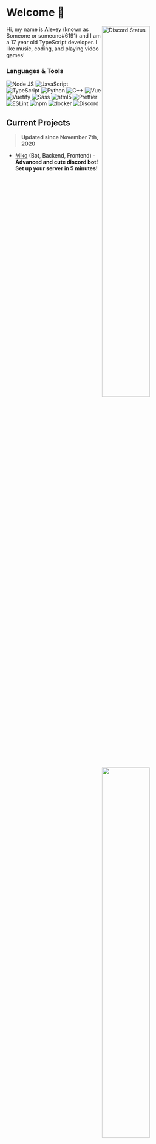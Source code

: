 # Welcome 👋

<!-- Credit: https://github.com/anuraghazra/github-readme-stats -->
<a href="https://discord.com/users/235413185639874561" target="_blank">
  <img width="50%" align="right" alt="Discord Status" src="https://lanyard.cnrad.dev/api/235413185639874561?theme=light&borderRadius=5px">
<a />
<img width="50%" align="right" src="https://media.giphy.com/media/UV4rSwlTM7mnRa5l4o/giphy.gif">
<a href="https://wakatime.com/@SocketSomeone" target="_blank">
  <img width="50%" align="right" src="https://github-readme-stats.vercel.app/api/wakatime? username=SocketSomeone&border_radius=5px&border_color=fff&icon_color=58a6ff&show_icons=true&custom_title=Weekly%20Stats">
<a/>

Hi, my name is Alexey (known as Someone or someone#6191) and I am a 17 year old TypeScript developer. I like music, coding, and playing video games!

### Languages & Tools
<img alt="Node JS" src="https://img.shields.io/badge/-Node%20JS-43853d?style=flat-square&logo=Node.js&logoColor=white" /> <img alt="JavaScript" src="https://img.shields.io/badge/-JavaScript-edb200?style=flat-square&logo=javascript&logoColor=white" /> <img alt="TypeScript" src="https://img.shields.io/badge/-TypeScript-235a96?style=flat-square&logo=typescript&logoColor=white" /> <img alt="Python" src="https://img.shields.io/badge/-Python-397ab2?style=flat-square&logo=Python&logoColor=white" /> <img alt="C++" src="https://img.shields.io/badge/-C++-6294cb?style=flat-square&logo=C%2B%2B&logoColor=white" /> <img alt="Vue" src="https://img.shields.io/badge/-Vue-384960?style=flat-square&logo=vue.js&logoColor=white" /> <img alt="Vuetify" src="https://img.shields.io/badge/-Vuetify-1696f5?style=flat-square&logo=vuetify&logoColor=white" /> <img alt="Sass" src="https://img.shields.io/badge/-Sass-CC6699?style=flat-square&logo=sass&logoColor=white" /> <img alt="html5" src="https://img.shields.io/badge/-HTML5-E34F26?style=flat-square&logo=html5&logoColor=white" /> <img alt="Prettier" src="https://img.shields.io/badge/-Prettier-1a2b34?style=flat-square&logo=prettier&logoColor=white" /> <img alt="ESLint" src="https://img.shields.io/badge/-ESLint-6c6cdf?style=flat-square&logo=ESLint&logoColor=white" /> <img alt="npm" src="https://img.shields.io/badge/-NPM-CB3837?style=flat-square&logo=npm&logoColor=white" /> <img alt="docker" src="https://img.shields.io/badge/-Docker-1390b6?style=flat-square&logo=Docker&logoColor=white" /> <img alt="Discord" src="https://img.shields.io/badge/-Discord-36393F?style=flat-square&logo=discord&logoColor=white" />

## Current Projects
> **Updated since November 7th, 2020**

- [Miko](https://miko.bot/) (Bot, Backend, Frontend) - **Advanced and cute discord bot! Set up your server in 5 minutes!**

##

<img align="right" src="https://komarev.com/ghpvc/?username=SocketSomeone&label=💖" alt="Profile Views"/>
